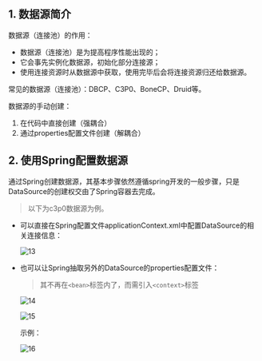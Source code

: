 ## 1. 数据源简介

数据源（连接池）的作用：

- 数据源（连接池）是为提高程序性能出现的；
- 它会事先实例化数据源，初始化部分连接源；
- 使用连接资源时从数据源中获取，使用完毕后会将连接资源归还给数据源。

常见的数据源（连接池）：DBCP、C3P0、BoneCP、Druid等。

数据源的手动创建：

1. 在代码中直接创建（强耦合）
2. 通过properties配置文件创建（解耦合）

## 2. 使用Spring配置数据源

通过Spring创建数据源，其基本步骤依然遵循spring开发的一般步骤，只是DataSource的创建权交由了Spring容器去完成。

> 以下为c3p0数据源为例。

- 可以直接在Spring配置文件applicationContext.xml中配置DataSource的相关连接信息：

    ![13](https://chua-n.gitee.io/blog-images/notebooks/JavaWeb/Spring/13.png)

- 也可以让Spring抽取另外的DataSource的properties配置文件：

    > 其不再在`<bean>`标签内了，而需引入`<context>`标签

    ![14](https://chua-n.gitee.io/blog-images/notebooks/JavaWeb/Spring/14.png)

    ![15](https://chua-n.gitee.io/blog-images/notebooks/JavaWeb/Spring/15.png)

    示例：

    ![16](https://chua-n.gitee.io/blog-images/notebooks/JavaWeb/Spring/16.png)

